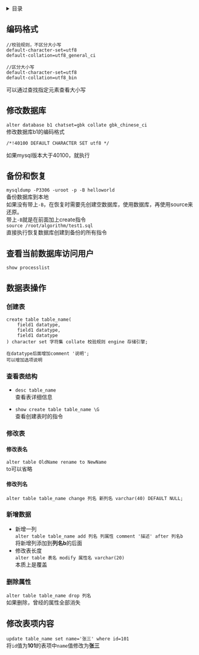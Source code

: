 <details><summary>目录</summary>

- [编码格式](#编码格式)
- [修改数据库](#修改数据库)
- [备份和恢复](#备份和恢复)
- [查看当前数据库访问用户](#查看当前数据库访问用户)
- [数据表操作](#数据表操作)
  - [创建表](#创建表)
  - [查看表结构](#查看表结构)
  - [修改表](#修改表)
    - [修改表名](#修改表名)
    - [修改列名](#修改列名)
  - [新增数据](#新增数据)
  - [删除属性](#删除属性)
- [修改表项内容](#修改表项内容)


</details>


## 编码格式
```
//校验规则，不区分大小写
default-character-set=utf8
default-collation=utf8_general_ci

//区分大小写
default-character-set=utf8
default-collation=utf8_bin
```
可以通过查找指定元素查看大小写

## 修改数据库
`alter database b1 chatset=gbk collate gbk_chinese_ci`\
修改数据库b1的编码格式

```
/*!40100 DEFAULT CHARACTER SET utf8 */
```
如果mysql版本大于40100，就执行

## 备份和恢复
`mysqldump -P3306 -uroot -p -B helloworld`\
备份数据库到本地\
如果没有带上`-B`，在恢复时需要先创建空数据库，使用数据库，再使用source来还原。\
带上`-B`就是在前面加上create指令\
`source /root/algorithm/test1.sql`\
直接执行恢复数据库创建到备份的所有指令

## 查看当前数据库访问用户
`show processlist`

## 数据表操作
### 创建表
```
create table table_name(
    field1 datatype,
    field1 datatype,
    field1 datatype
) character set 字符集 collate 校验规则 engine 存储引擎;

在datatype后面增加comment '说明';
可以增加选项说明
```
### 查看表结构
- `desc table_name`\
查看表详细信息

- `show create table table_name \G`\
查看创建表时的指令

### 修改表
#### 修改表名
`alter table OldName rename to NewName`\
to可以省略
#### 修改列名
`alter table table_name change 列名 新列名 varchar(40) DEFAULT NULL;`
### 新增数据
- 新增一列\
`alter table table_name add 列名 列属性 comment '描述' after 列名b`\
将新增列添加到**列名b**的后面
- 修改表长度\
`alter table 表名 modify 属性名 varchar(20)`\
本质上是覆盖
### 删除属性
`alter table table_name drop 列名`\
如果删除，曾经的属性全部消失

## 修改表项内容
`update table_name set name='张三' where id=101`\
将`id`值为**101**的表项中`name`值修改为**张三**